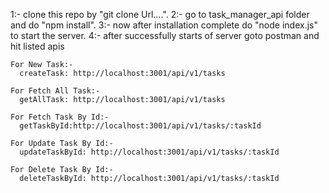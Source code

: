 1:- clone this repo by "git clone Url....".
2:- go to task_manager_api folder and do "npm install".
3:- now after installation complete do "node index.js" to start the server.
4:- after successfully starts of server goto postman and hit listed apis
     
    For New Task:- 
      createTask: http://localhost:3001/api/v1/tasks
    
    For Fetch All Task:-
      getAllTask: http://localhost:3001/api/v1/tasks

    For Fetch Task By Id:- 
      getTaskById:http://localhost:3001/api/v1/tasks/:taskId

    For Update Task By Id:-
      updateTaskById: http://localhost:3001/api/v1/tasks/:taskId

    For Delete Task By Id:-
      deleteTaskById: http://localhost:3001/api/v1/tasks/:taskId

